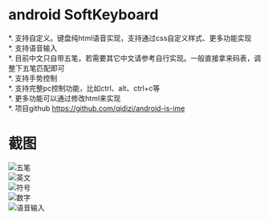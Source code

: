 # android SoftKeyboard  


*. 支持自定义。键盘纯html语音实现，支持通过css自定义样式、更多功能实现   
*. 支持语音输入   
*. 目前中文只自带五笔，若需要其它中文请参考自行实现。一般直接拿来码表，调整下五笔匹配即可   
*. 支持手势控制   
*. 支持完整pc控制功能，比如ctrl、alt、ctrl+c等   
*. 更多功能可以通过修改html来实现   
*. 项目github https://github.com/qidizi/android-js-ime    

# 截图 

![五笔](wu_bi.jpg)   
![英文](en.jpg)   
![符号](symbol.jpg)   
![数字](number.jpg)   
![语音输入](speech_to_text.jpg)   


